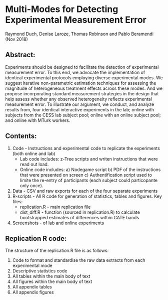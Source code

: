 # Multi-Modes for Detecting Experimental Measurement Error 

Raymond Duch, Denise Laroze, Thomas Robinson and Pablo Beramendi (Nov 2018)


## Abstract:
Experiments should be designed to facilitate the detection of experimental measurement error. To this end, we advocate the implementation of identical experimental protocols employing diverse experimental modes.  We suggest iterative non-parametric estimation techniques for assessing the magnitude of heterogeneous treatment effects across these modes.  And we propose incorporating standard measurement strategies in the design that help assess whether any observed heterogeneity reflects experimental measurement error.  To illustrate our argument, we conduct, and analyze results from, four identical interactive experiments in the lab; online with subjects from the CESS lab subject pool; online with an online subject pool; and online with MTurk workers.


## Contents:
1. Code - Instructions and experimental code to replicate the experiments (both online and lab)
   * Lab code includes: z-Tree scripts and writen instructions that were read out load.
   * Online code includes:
   a) Nodegame script 
   b) PDF of the instructions that were presented on screen
   c) Authentification script used to limite the re-entry of participants (each subject could particopante only once). 
2. Data - CSV and raw exports for each of the four separate experiments
3. R-scripts - All R code for generation of statistics, tables and figures. Key files:
   * replication.R - main replication file
   * dist_diff.R - function (sourced in replication.R) to calculate bootstrapped estimates of differences within CATE bands
4. Screenshots - of lab and online experiments

## Replication R code:

The structure of the replication.R file is as follows:
1. Code to format and standardise the raw data extracts from each experimental mode
2. Descriptive statistics code
3. All tables within the main body of text
4. All figures within the main body of text
5. All appendix tables
6. All appendix figures
